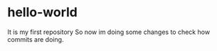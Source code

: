 # hello-world
It is my first repository
So now im doing some changes to check how commits are doing.
